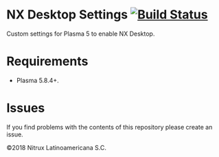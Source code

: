# NX Desktop Settings [![Build Status](https://travis-ci.org/Nitrux/nx-desktop-settings.svg?branch=master)](https://travis-ci.org/Nitrux/nx-desktop-settings)

Custom settings for Plasma 5 to enable NX Desktop.

# Requirements
- Plasma 5.8.4+.

# Issues
If you find problems with the contents of this repository please create an issue.

©2018 Nitrux Latinoamericana S.C.
